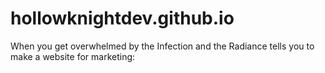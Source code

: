 # hollowknightdev.github.io
When you get overwhelmed by the Infection and the Radiance tells you to make a website for marketing:
